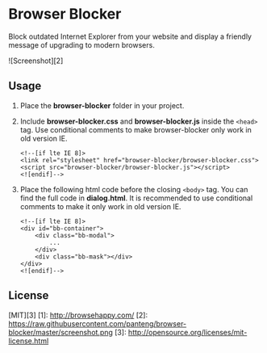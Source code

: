 # Browser Blocker
Block outdated Internet Explorer from your website and display a friendly message of upgrading to modern browsers.

![Screenshot][2]

## Usage

 1. Place the **browser-blocker** folder in your project.
 2. Include **browser-blocker.css** and **browser-blocker.js** inside the `<head>` tag. Use conditional comments to make browser-blocker only work in old version IE.
 
        <!--[if lte IE 8]>
        <link rel="stylesheet" href="browser-blocker/browser-blocker.css">
        <script src="browser-blocker/browser-blocker.js"></script>
        <![endif]-->
 3. Place the following html code before the closing `<body>` tag. You can find the full code in **dialog.html**. It is recommended to use conditional comments to make it only work in old version IE.

        <!--[if lte IE 8]>
        <div id="bb-container">
            <div class="bb-modal">
                ...
            </div>
            <div class="bb-mask"></div>
        </div>
        <![endif]-->

## License
[MIT][3]
  [1]: http://browsehappy.com/
  [2]: https://raw.githubusercontent.com/panteng/browser-blocker/master/screenshot.png
  [3]: http://opensource.org/licenses/mit-license.html
